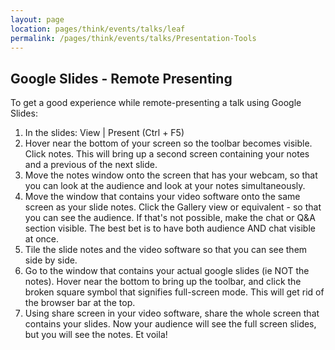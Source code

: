 ```yaml
---
layout: page
location: pages/think/events/talks/leaf
permalink: /pages/think/events/talks/Presentation-Tools
---
```


## Google Slides - Remote Presenting

To get a good experience while remote-presenting a talk using Google Slides:

1. In the slides: View | Present (Ctrl + F5)
2. Hover near the bottom of your screen so the toolbar becomes visible. Click notes. This will bring up a second screen containing your notes and a previous of the next slide.
3. Move the notes window onto the screen that has your webcam, so that you can look at the audience and look at your notes simultaneously.
4. Move the window that contains your video software onto the same screen as your slide notes. Click the Gallery view or equivalent - so that you can see the audience. If that's not possible, make the chat or Q&A section visible. The best bet is to have both audience AND chat visible at once. 
5. Tile the slide notes and the video software so that you can see them side by side.
6. Go to the window that contains your actual google slides (ie NOT the notes). Hover near the bottom to bring up the toolbar, and click the broken square symbol that signifies full-screen mode. This will get rid of the browser bar at the top.
7. Using share screen in your video software, share the whole screen that contains your slides. Now your audience will see the full screen slides, but you will see the notes. Et voila!